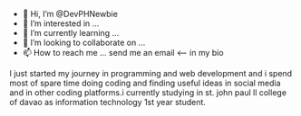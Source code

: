 - 👋 Hi, I’m @DevPHNewbie
- 👀 I’m interested in ...
- 🌱 I’m currently learning ...
- 💞️ I’m looking to collaborate on ...
- 📫 How to reach me ... send me an email <-- in my bio

I just started my journey in programming and web development and i spend most of spare time doing coding and finding useful ideas in social media and in other coding platforms.i currently studying in st. john paul ll college of davao as information technology 1st year student. 

<!---
DevPHNewbie/DevPHNewbie is a ✨ special ✨ repository because its `README.md` (this file) appears on your GitHub profile.
You can click the Preview link to take a look at your changes.
--->
